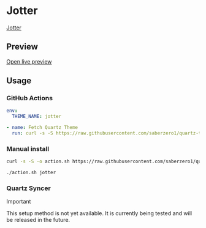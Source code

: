 # Jotter

[Jotter](https://github.com/lnbgc)

## Preview

[Open live preview](https://quartz-themes.github.io/jotter/)

## Usage

### GitHub Actions

```yaml
env:
  THEME_NAME: jotter
```

```yaml
- name: Fetch Quartz Theme
  run: curl -s -S https://raw.githubusercontent.com/saberzero1/quartz-themes/master/action.sh | bash -s -- $THEME_NAME
```

### Manual install

```bash
curl -s -S -o action.sh https://raw.githubusercontent.com/saberzero1/quartz-themes/master/action.sh

./action.sh jotter
```

### Quartz Syncer

> [!IMPORTANT]
> This setup method is not yet available. It is currently being tested and will be released in the future.
